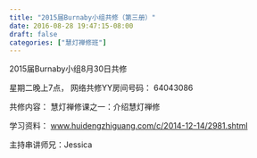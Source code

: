 ```yaml
---
title: "2015届Burnaby小组共修（第三册）"
date: 2016-08-28 19:47:15-08:00
draft: false
categories: ["慧灯禅修班"]
---
```

2015届Burnaby小组8月30日共修

星期二晚上7点，
网络共修YY房间号码： 64043086

共修内容：
慧灯禅修课之一：介绍慧灯禅修

学习资料：
www.huidengzhiguang.com/c/2014-12-14/2981.shtml

主持串讲师兄：Jessica
